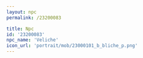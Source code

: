 ```yaml
---
layout: npc
permalink: /23200083

title: Npc
id: '23200083'
npc_name: 'Veliche'
icon_url: 'portrait/mob/23000101_b_bliche_p.png'
---
```


